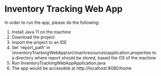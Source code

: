 # Inventory Tracking Web App

In order to run the app, please do the following:

1. Install Java 11 on the machine
2. Download the project
3. Import the project to an IDE
4. Set 'report_path' in \inventoryTrackingWebApp\src\main\resources\application.properties to a directory where report should be stored, based the OS of the machine
5. Run InventoryTrackingWebAppApplication.java
6. The app would be accessible at http://localhost:8080/home
